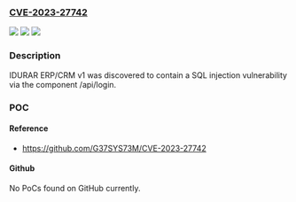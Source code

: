 ### [CVE-2023-27742](https://cve.mitre.org/cgi-bin/cvename.cgi?name=CVE-2023-27742)
![](https://img.shields.io/static/v1?label=Product&message=n%2Fa&color=blue)
![](https://img.shields.io/static/v1?label=Version&message=n%2Fa&color=blue)
![](https://img.shields.io/static/v1?label=Vulnerability&message=n%2Fa&color=brighgreen)

### Description

IDURAR ERP/CRM v1 was discovered to contain a SQL injection vulnerability via the component /api/login.

### POC

#### Reference
- https://github.com/G37SYS73M/CVE-2023-27742

#### Github
No PoCs found on GitHub currently.

